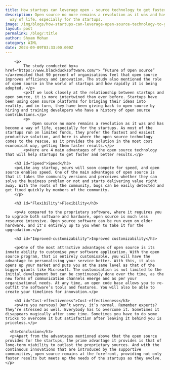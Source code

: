 ```yaml
---
title: How startups can leverage open - source technology to get faster results
description: Open source no more remains a revolution as it was and has become a
  way of life, especially for the startups.
image: /img/blogs/how-startups-can-leverage-open-source-technology-to-get-faster-results.webp
layout: post
permalink: /blog/:title
author: Shyam Mohan
category: AIML
date: 2024-09-09T03:33:00.000Z
---
```




        <p>
            The study conducted by<a href="https://www.blackducksoftware.com/"> “Future of Open source” </a>revealed that 90 percent of organisations feel that open source improves efficiency and innovation. The study also mentioned the role of open source in the world of startups and how rapidly it is being adopted. </p>
            <p>If we look closely at the relationship between startups and open source, it is more intertwined than ever before. Startups have been using open source platforms for bringing their ideas into reality, and in turn, they have been giving back to open source by hiring and training developers who have a history of open source contributions.</p>
            <p>
                Open source no more remains a revolution as it was and has become a way of life, especially for the startups. As most of the startups run on limited funds, they prefer the fastest and easiest productive solution, and here is where the open source technology comes to the rescue, as it provides the solution in the most cost economical way, getting them faster results.</p>
            <p>Here are 4 main advantages of the open source technology that will help startups to get faster and better results.</p>

        <h3 id="Speed">Speed</h3>
        <p>Like any startup, yours will soon compete for speed, and open source enables speed. One of the main advantages of open source is that it takes the community versions and perceives whether they can solve the business problem or not and starts delivering value right away. With the roots of the community, bugs can be easily detected and get fixed quickly by members of the community.
        </p>

        <h3 id="Flexibility">Flexibility</h3>

        <p>As compared to the proprietary software, where it requires you to upgrade both software and hardware, open source is much less resource intensive. Open source software can be run even on older hardware, and it's entirely up to you when to take it for the upgradation.</p>

        <h3 id="Improved-customizability">Improved customizability</h3>

        <p>One of the most attractive advantages of open source is its innate ability to customise your software application. With the open source program, that is entirely customisable, you will have the advantage to personalising your service better. With this, it also opens up your market and puts you at the same level as that of the bigger giants like Microsoft. The customisation is not limited to the initial development but can be continuously done over the time, as the new forms of communication channels emerge and as per your organisational needs. At any time, an open code base allows you to re-outfit the software’s tools and features. You will also be able to create your timelines for innovation.</p>

        <h3 id="Cost-effectiveness">Cost-effectiveness</h3>
        <p>Are you nervous? Don’t worry, it’s normal. Remember experts? They’re stressed as well. Everybody has to overcome it. Sometimes it disappears magically after some time. Sometimes you have to do some tricks to overcome it but satisfaction after leaving it behind you is priceless.</p>

      <h3>Conclusion</h3>
      <p>Apart from the advantages mentioned above that the open source provides for the startups, the prime advantage it provides is that of long-term viability to outlast the proprietary sources. And with the continuous innovations that are introduced by the supportive communities, open source remains at the forefront, providing not only faster results but meets up the needs of the startups as they evolve.</p>

